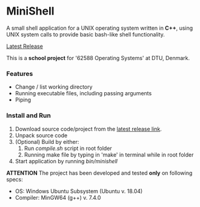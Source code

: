 # MiniShell
A small shell application for a UNIX operating system written in __C++__, using UNIX system calls to provide basic bash-like shell functionality.

[Latest Release](http://github.com/maltebp/MiniShell/releases/latest)

This is a __school project__ for '62588 Operating Systems' at DTU, Denmark.

### Features
 - Change / list working directory
 - Running executable files, including passing arguments
 - Piping

### Install and Run
 1. Download source code/project from the [latest release link](http://github.com/maltebp/MiniShell/releases/latest).
 2. Unpack source code
 3. (Optional) Build by either:
    1. Run _compile.sh_ script in root folder
    1. Running make file by typing in 'make' in terminal while in root folder
 4. Start application by running _bin/minishell_


__ATTENTION__
The project has been developed and tested __only__ on following specs:
 - OS: Windows Ubuntu Subsystem (Ubuntu v. 18.04)
 - Compiler: MinGW64 (g++) v. 7.4.0 
